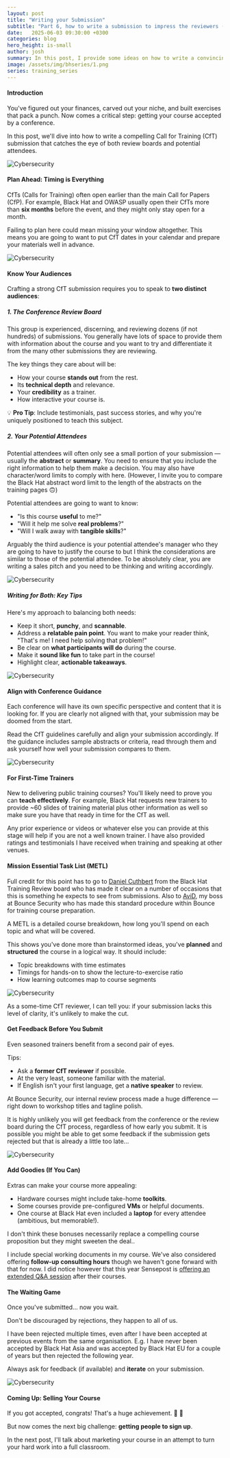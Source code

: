 ```yaml
---
layout: post
title: "Writing your Submission"
subtitle: "Part 6, how to write a submission to impress the reviewers (and attendees)?"
date:   2025-06-03 09:30:00 +0300
categories: blog
hero_height: is-small
author: josh
summary: In this post, I provide some ideas on how to write a convincing conference submission for your training course.
image: /assets/img/bhseries/1.png
series: training_series
---
```


#### Introduction

You've figured out your finances, carved out your niche, and built exercises that pack a punch. Now comes a critical step: getting your course accepted by a conference.

In this post, we'll dive into how to write a compelling Call for Training (CfT) submission that catches the eye of both review boards and potential attendees.

![Cybersecurity](/assets/img/bhseries/1.png)

#### Plan Ahead: Timing is Everything

CfTs (Calls for Training) often open earlier than the main Call for Papers (CfP). For example, Black Hat and OWASP usually open their CfTs more than **six months** before the event, and they might only stay open for a month.

Failing to plan here could mean missing your window altogether. This means you are going to want to put CfT dates in your calendar and prepare your materials well in advance.

![Cybersecurity](/assets/img/bhseries/2.png)

#### Know Your Audiences

Crafting a strong CfT submission requires you to speak to **two distinct audiences**:

##### 1. The Conference Review Board

This group is experienced, discerning, and reviewing dozens (if not hundreds) of submissions. You generally have lots of space to provide them with information about the course and you want to try and differentiate it from the many other submissions they are reviewing.

The key things they care about will be:

- How your course **stands out** from the rest.
- Its **technical depth** and relevance.
- Your **credibility** as a trainer.
- How interactive your course is.

💡 **Pro Tip**: Include testimonials, past success stories, and why you're uniquely positioned to teach this subject.

##### 2. Your Potential Attendees

Potential attendees will often only see a small portion of your submission — usually the **abstract** or **summary**. You need to ensure that you include the right information to help them make a decision. You may also have character/word limits to comply with here. (However, I invite you to compare the Black Hat abstract word limit to the length of the abstracts on the training pages 🙃)

Potential attendees are going to want to know:

- "Is this course **useful** to me?"
- "Will it help me solve **real problems**?"
- "Will I walk away with **tangible skills**?"

Arguably the third audience is your potential attendee's manager who they are going to have to justify the course to but I think the considerations are similar to those of the potential attendee. To be absolutely clear, you are writing a sales pitch and you need to be thinking and writing accordingly.

![Cybersecurity](/assets/img/bhseries/3.jpeg)

##### Writing for Both: Key Tips

Here's my approach to balancing both needs:

- Keep it short, **punchy**, and **scannable**.
- Address a **relatable pain point**. You want to make your reader think, "That's me! I need help solving that problem!"
- Be clear on **what participants will do** during the course.
- Make it **sound like fun** to take part in the course!
- Highlight clear, **actionable takeaways**.

![Cybersecurity](/assets/img/bhseries/4.jpeg)

#### Align with Conference Guidance

Each conference will have its own specific perspective and content that it is looking for. If you are clearly not aligned with that, your submission may be doomed from the start.

Read the CfT guidelines carefully and align your submission accordingly. If the guidance includes sample abstracts or criteria, read through them and ask yourself how well your submission compares to them.

![Cybersecurity](/assets/img/bhseries/5.jpeg)

#### For First-Time Trainers

New to delivering public training courses? You'll likely need to prove you can **teach effectively**.
For example, Black Hat requests new trainers to provide ~60 slides of training material plus other information as well so make sure you have that ready in time for the CfT as well.

Any prior experience or videos or whatever else you can provide at this stage will help if you are not a well known trainer. I have also provided ratings and testimonials I have received when training and speaking at other venues.

#### Mission Essential Task List (METL)

Full credit for this point has to go to [Daniel Cuthbert](https://www.linkedin.com/in/daniel-cuthbert0x/) from the Black Hat Training Review board who has made it clear on a number of occasions that this is something he expects to see from submissions. Also to [AviD](https://www.linkedin.com/in/avidouglen/), my boss at Bounce Security who has made this standard procedure within Bounce for training course preparation.

A METL is a detailed course breakdown, how long you'll spend on each topic and what will be covered.

This shows you've done more than brainstormed ideas, you've **planned** and **structured** the course in a logical way. It should include:
- Topic breakdowns with time estimates
- Timings for hands-on to show the lecture-to-exercise ratio
- How learning outcomes map to course segments

![Cybersecurity](/assets/img/bhseries/6.jpeg)

As a some-time CfT reviewer, I can tell you: if your submission lacks this level of clarity, it's unlikely to make the cut.

#### Get Feedback Before You Submit

Even seasoned trainers benefit from a second pair of eyes.

Tips:
- Ask a **former CfT reviewer** if possible.
- At the very least, someone familiar with the material.
- If English isn't your first language, get a **native speaker** to review.

At Bounce Security, our internal review process made a huge difference — right down to workshop titles and tagline polish.

It is highly unlikely you will get feedback from the conference or the review board during the CfT process, regardless of how early you submit. It is possible you might be able to get some feedback if the submission gets rejected but that is already a little too late...

![Cybersecurity](/assets/img/bhseries/7.jpeg)

#### Add Goodies (If You Can)

Extras can make your course more appealing:

- Hardware courses might include take-home **toolkits**.
- Some courses provide pre-configured **VMs** or helpful documents.
- One course at Black Hat even included a **laptop** for every attendee (ambitious, but memorable!).

I don't think these bonuses necessarily replace a compelling course proposition but they might sweeten the deal..

I include special working documents in my course. We've also considered offering **follow-up consulting hours** though we haven't gone forward with that for now. I did notice however that this year Sensepost is [offering an extended Q&A session](https://x.com/sensepost_train/status/1924472706931528093) after their courses.

#### The Waiting Game

Once you've submitted... now you wait.

Don't be discouraged by rejections, they happen to all of us.

I have been rejected multiple times, even after I have been accepted at previous events from the same organisation. E.g. I have never been accepted by Black Hat Asia and was accepted by Black Hat EU for a couple of years but then rejected the following year.

Always ask for feedback (if available) and **iterate** on your submission.

![Cybersecurity](/assets/img/bhseries/8.jpeg)

#### Coming Up: Selling Your Course

If you got accepted, congrats! That's a huge achievement. 🎉 🎉 

But now comes the next big challenge: **getting people to sign up**.

In the next post, I'll talk about marketing your course in an attempt to turn your hard work into a full classroom.